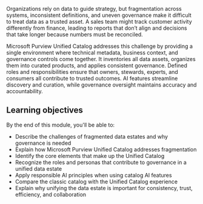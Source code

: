 Organizations rely on data to guide strategy, but fragmentation across systems, inconsistent definitions, and uneven governance make it difficult to treat data as a trusted asset. A sales team might track customer activity differently from finance, leading to reports that don’t align and decisions that take longer because numbers must be reconciled.

Microsoft Purview Unified Catalog addresses this challenge by providing a single environment where technical metadata, business context, and governance controls come together. It inventories all data assets, organizes them into curated products, and applies consistent governance. Defined roles and responsibilities ensure that owners, stewards, experts, and consumers all contribute to trusted outcomes. AI features streamline discovery and curation, while governance oversight maintains accuracy and accountability.

## Learning objectives

By the end of this module, you'll be able to:

- Describe the challenges of fragmented data estates and why governance is needed
- Explain how Microsoft Purview Unified Catalog addresses fragmentation
- Identify the core elements that make up the Unified Catalog
- Recognize the roles and personas that contribute to governance in a unified data estate
- Apply responsible AI principles when using catalog AI features
- Compare the classic catalog with the Unified Catalog experience
- Explain why unifying the data estate is important for consistency, trust, efficiency, and collaboration
